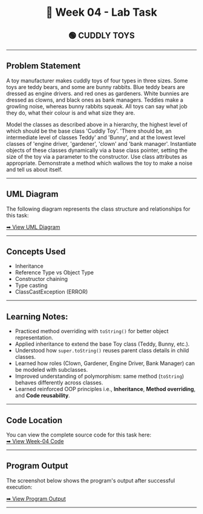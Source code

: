 <h1 align="center">📄 Week 04 - Lab Task</h1>

<h2 align="center">🟢 CUDDLY TOYS</h2>

---

## Problem Statement

A toy manufacturer makes cuddly toys of four types in three sizes. Some toys are teddy bears, and some are bunny rabbits. 
Blue teddy bears are dressed as engine drivers. and red ones as gardeners. 
White bunnies are dressed as clowns, and black ones as bank managers. 
Teddies make a growling noise, whereas bunny rabbits squeak. All toys can say what job they do, what their colour is and what size they are.

Model the classes as described above in a hierarchy, the highest level of which should be the base class 'Cuddly Toy'. 
'There should be, an intermediate level of classes Teddy' and 'Bunny', and at the lowest level classes of 'engine driver, 'gardener', 'clown' and 'bank manager'. 
Instantiate objects of these classes dynamically via a base class pointer, setting the size of the toy via a parameter to the constructor. 
Use class attributes as appropriate. Demonstrate a method which wallows the toy to make a noise and tell us about itself.

---

## UML Diagram

The following diagram represents the class structure and relationships for this task:

[➡ View UML Diagram](./uml.png)

---

## Concepts Used

- Inheritance 
- Reference Type vs Object Type
- Constructor chaining 
- Type casting
- ClassCastException (ERROR)

---

## Learning Notes:

- Practiced method overriding with `toString()` for better object representation.
- Applied inheritance to extend the base Toy class (Teddy, Bunny, etc.).
- Understood how `super.toString()` reuses parent class details in child classes.
- Learned how roles (Clown, Gardener, Engine Driver, Bank Manager) can be modeled with subclasses.
- Improved understanding of polymorphism: same method (`toString`) behaves differently across classes.
- Learned reinforced OOP principles i.e., **Inheritance**, **Method overriding**, and **Code reusability**.

---

## Code Location
You can view the complete source code for this task here:  
[➡ View Week-04 Code](./code)

---

## Program Output

The screenshot below shows the program's output after successful execution:

[➡ View Program Output](./output.png)

---